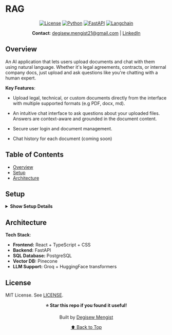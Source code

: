 # RAG

<div align="center">

[![License](https://img.shields.io/badge/License-MIT-blue.svg)](LICENSE)
[![Python](https://img.shields.io/badge/Python-3.12+-blue.svg)](https://python.org)
[![FastAPI](https://img.shields.io/badge/FastAPI-0.115+-brightgreen.svg)](https://fastapi.tiangolo.com)
[![Langchain](https://img.shields.io/badge/Langchain-3.0+-green.svg)](https://www.langchain.com/)

**Contact**: [degisew.mengist21@gmail.com](mailto:degisew.mengist21@gmail.com) | [LinkedIn](https://linkedin.com/in/degisew-mengist)

</div>

## Overview

An AI application that lets users upload documents and chat with them using natural language. Whether it's legal agreements, contracts, or internal company docs, just upload and ask questions like you're chatting with a human expert.

**Key Features**:

- Upload legal, technical, or custom documents directly from the interface with multiple supported formats (e.g PDF, docx, md).

- An intuitive chat interface to ask questions about your uploaded files. Answers are context-aware and grounded in the document content.

- Secure user login and document management.

- Chat history for each document (coming soon)

## Table of Contents

- [Overview](#overview)
- [Setup](#setup)
- [Architecture](#architecture)

## Setup

<details>
<summary><strong>Show Setup Details</strong></summary>

### Prerequisites

- Python 3.10+
- uv 0.7+
- Langchain 3+
- Git 2.30+

### Instructions

1. **Clone the Repository**:

   ```bash
   git clone https://github.com/degisew/RAG.git
   cd RAG
   ```

2. **Configure Environment**:

   ```bash
   Create a .env file with-in your root project directory and store secure values.
   ```

   Example `.env`:

   ```bash
   # API Keys
    LANGSMITH_API_KEY=your_key
    GROQ_API_KEY=your_key
   ```

   - **Local Development**:

     ```bash
      # lInstall uv
      curl -Ls https://astral.sh/uv/install.sh | sh

      # If you have pipx installed n your system,
      pipx install uv

      # create virtual environment
      uv venv       # Creates a virtual environment
      uv pip sync   # Installs dependencies from pyproject.toml

      fastapi dev main.py # run the flask app
     ```

   **Access API Docs**: [http://127.0.0.1:8000/docs](http://127.0.0.1:8000/docs)

</details>

## Architecture

**Tech Stack**:

- **Frontend:** React + TypeScript + CSS
- **Backend:** FastAPI
- **SQL Database:** PostgreSQL
- **Vector DB:** Pinecone
- **LLM Support:** Groq + HuggingFace transformers

## License

MIT License. See [LICENSE](LICENSE).

<div align="center">

**⭐ Star this repo if you found it useful!**

Built by [Degisew Mengist](https://github.com/degisew)

[⬆ Back to Top](#rag)

</div>
